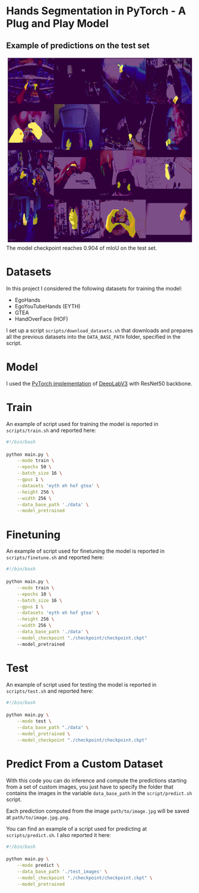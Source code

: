 # Hands Segmentation in PyTorch - A Plug and Play Model

## Example of predictions on the test set
![alt text](test_preds.png "Title")
The model checkpoint reaches 0.904 of mIoU on the test set.

# Datasets
In this project I considered the following datasets for training the model:
- EgoHands
- EgoYouTubeHands (EYTH) 
- GTEA
- HandOverFace (HOF)

I set up a script `scripts/download_datasets.sh` that downloads and prepares all the previous datasets into the `DATA_BASE_PATH` folder, specified in the script.


# Model
I used the [PyTorch implementation](https://pytorch.org/vision/stable/models.html#semantic-segmentation) of  [DeepLabV3](https://arxiv.org/abs/1706.05587) with ResNet50 backbone.

# Train
An example of script used for training the model is reported in `scripts/train.sh` and reported here:

```bash
#!/bin/bash

python main.py \
    --mode train \
    --epochs 50 \
    --batch_size 16 \
    --gpus 1 \
    --datasets 'eyth eh hof gtea' \
    --height 256 \
    --width 256 \
    --data_base_path './data' \
    --model_pretrained
```

# Finetuning
An example of script used for finetuning the model is reported in `scripts/finetune.sh` and reported here:

```bash
#!/bin/bash

python main.py \
    --mode train \
    --epochs 10 \
    --batch_size 16 \
    --gpus 1 \
    --datasets 'eyth eh hof gtea' \
    --height 256 \
    --width 256 \
    --data_base_path './data' \
    --model_checkpoint "./checkpoint/checkpoint.ckpt"
    --model_pretrained
```

# Test
An example of script used for testing the model is reported in `scripts/test.sh` and reported here:

```bash
#!/bin/bash

python main.py \
    --mode test \
    --data_base_path "./data" \
    --model_pretrained \
    --model_checkpoint "./checkpoint/checkpoint.ckpt"
```

# Predict From a Custom Dataset
With this code you can do inference and compute the predictions starting from a set of custom images, you just have to specify the folder that contains the images in the variable `data_base_path` in the `script/predict.sh` script.

Each prediction computed from the image `path/to/image.jpg` will be saved at `path/to/image.jpg.png`. 

You can find an example of a script used for predicting at `scripts/predict.sh`. I also reported it here: 

```bash
#!/bin/bash

python main.py \
    --mode predict \
    --data_base_path './test_images' \
    --model_checkpoint "./checkpoint/checkpoint.ckpt" \
    --model_pretrained
```
